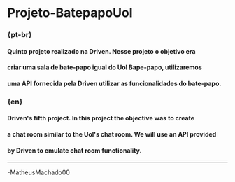 # Projeto-BatepapoUol

### {pt-br}
#### Quinto projeto realizado na Driven. Nesse projeto o objetivo era
#### criar uma sala de bate-papo igual do Uol Bape-papo, utilizaremos
#### uma API fornecida pela Driven utilizar as funcionalidades do bate-papo.

### {en}
#### Driven's fifth project. In this project the objective was to create 
#### a chat room similar to the Uol's chat room. We will use an API provided
#### by Driven to emulate chat room functionality.
--------------------------------------------------------------------------
-MatheusMachado00
